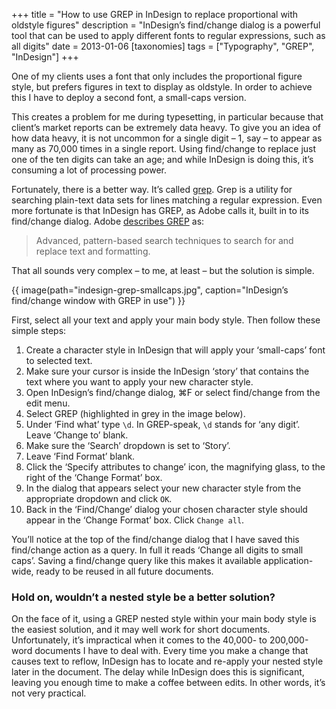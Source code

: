+++
title = "How to use GREP in InDesign to replace proportional with oldstyle figures"
description = "InDesign’s find/change dialog is a powerful tool that can be used to apply different fonts to regular expressions, such as all digits"
date = 2013-01-06
[taxonomies]
tags = ["Typography", "GREP", "InDesign"]
+++

One of my clients uses a font that only includes the proportional figure style, but prefers figures in text to display as oldstyle. In order to achieve this I have to deploy a second font, a small-caps version.

This creates a problem for me during typesetting, in particular because that client’s market reports can be extremely data heavy. To give you an idea of how data heavy, it is not uncommon for a single digit – 1, say – to appear as many as 70,000 times in a single report. Using find/change to replace just one of the ten digits can take an age; and while InDesign is doing this, it’s consuming a lot of processing power.

Fortunately, there is a better way. It’s called [grep](http://en.wikipedia.org/wiki/Grep). Grep is a utility for searching plain-text data sets for lines matching a regular expression. Even more fortunate is that InDesign has GREP, as Adobe calls it, built in to its find/change dialog. Adobe [describes GREP](http://help.adobe.com/en_US/indesign/cs/using/WSFB3603CC-8D84-48d8-9F77-F3E0644CB0B6a.html) as:

> Advanced, pattern-based search techniques to search for and replace text and formatting.

That all sounds very complex – to me, at least – but the solution is simple.

{{ image(path="indesign-grep-smallcaps.jpg", caption="InDesign’s find/change window with GREP in use") }}

First, select all your text and apply your main body style. Then follow these simple steps:

1. Create a character style in InDesign that will apply your ‘small-caps’ font to selected text.
2. Make sure your cursor is inside the InDesign ‘story’ that contains the text where you want to apply your new character style.
3. Open InDesign’s find/change dialog, ⌘F or select find/change from the edit menu.
4. Select GREP (highlighted in grey in the image below).
5. Under ‘Find what’ type `\d`. In GREP-speak, `\d` stands for ‘any digit’. Leave ‘Change to’ blank.
6. Make sure the ‘Search’ dropdown is set to ‘Story’.
7. Leave ‘Find Format’ blank.
8. Click the ‘Specify attributes to change’ icon, the magnifying glass, to the right of the ‘Change Format’ box.
9. In the dialog that appears select your new character style from the appropriate dropdown and click `OK`.
10. Back in the ‘Find/Change’ dialog your chosen character style should appear in the ‘Change Format’ box. Click `Change all`.

You’ll notice at the top of the find/change dialog that I have saved this find/change action as a query. In full it reads ‘Change all digits to small caps’. Saving a find/change query like this makes it available application-wide, ready to be reused in all future documents.

### Hold on, wouldn’t a nested style be a better solution?

On the face of it, using a GREP nested style within your main body style is the easiest solution, and it may well work for short documents. Unfortunately, it’s impractical when it comes to the 40,000- to 200,000-word documents I have to deal with. Every time you make a change that causes text to reflow, InDesign has to locate and re-apply your nested style later in the document. The delay while InDesign does this is significant, leaving you enough time to make a coffee between edits. In other words, it’s not very practical.
